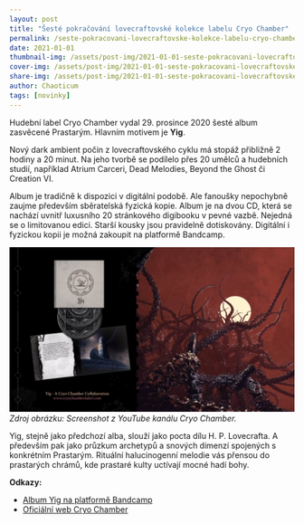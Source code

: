 ```yaml
---
layout: post
title: "Šesté pokračování lovecraftovské kolekce labelu Cryo Chamber"
permalink: /seste-pokracovani-lovecraftovske-kolekce-labelu-cryo-chamber/
date: 2021-01-01
thumbnail-img: /assets/post-img/2021-01-01-seste-pokracovani-lovecraftovske-kolekce-labelu-cryo-chamber/01-thumb-cryo-chamber-yig.jpg
cover-img: /assets/post-img/2021-01-01-seste-pokracovani-lovecraftovske-kolekce-labelu-cryo-chamber/02-cover-cryo-chamber-yig.jpg
share-img: /assets/post-img/2021-01-01-seste-pokracovani-lovecraftovske-kolekce-labelu-cryo-chamber/02-cover-cryo-chamber-yig.jpg
author: Chaoticum
tags: [novinky]
---
```


Hudební label Cryo Chamber vydal 29. prosince 2020 šesté album zasvěcené Prastarým. Hlavním motivem je **Yig**.

Nový dark ambient počin z lovecraftovského cyklu má stopáž přibližně 2 hodiny a 20 minut. Na jeho tvorbě se podílelo přes 20 umělců a hudebních studií, například Atrium Carceri, Dead Melodies, Beyond the Ghost či Creation VI.

Album je tradičně k dispozici v digitální podobě. Ale fanoušky nepochybně zaujme především sběratelská fyzická kopie. Album je na dvou CD, která se nachází uvnitř luxusního 20 stránkového digibooku v pevné vazbě. Nejedná se o limitovanou edici. Starší kousky jsou pravidelně dotiskovány. Digitální i fyzickou kopii je možná zakoupit na platformě Bandcamp.

![Album Yig od Cryo Chamber](/assets/post-img/2021-01-01-seste-pokracovani-lovecraftovske-kolekce-labelu-cryo-chamber/cryo-chamber-yig.jpg) \
*Zdroj obrázku: Screenshot z YouTube kanálu Cryo Chamber.*

Yig, stejně jako předchozí alba, slouží jako pocta dílu H. P. Lovecrafta. A především pak jako průzkum archetypů a snových dimenzí spojených s konkrétním Prastarým. Rituální halucinogenní melodie vás přensou do prastarých chrámů, kde prastaré kulty uctívají mocné hadí bohy.

**Odkazy:**

* [Album Yig na platformě Bandcamp](https://cryochamber.bandcamp.com/album/yig)
* [Oficiální web Cryo Chamber](https://www.cryochamberlabel.com/)
